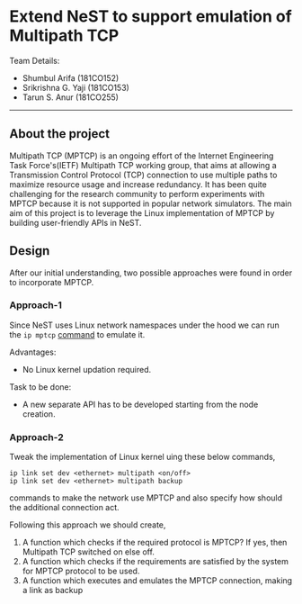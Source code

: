 # Extend NeST to support emulation of Multipath TCP
Team Details:
- Shumbul Arifa (181CO152)
- Srikrishna G. Yaji (181CO153)
- Tarun S. Anur (181CO255)

<hr>

## About the project
Multipath TCP (MPTCP) is an ongoing effort of the Internet Engineering Task Force's(IETF) Multipath TCP working group, that aims at allowing a Transmission Control Protocol (TCP) connection to use multiple paths to maximize resource usage and increase redundancy. 
It has been quite challenging for the research community to perform experiments with MPTCP because it is not supported in popular network simulators. 
The main aim of this project is to leverage the Linux implementation of MPTCP by building user-friendly APIs in NeST.

## Design
After our initial understanding, two possible approaches were found in order to incorporate MPTCP.

### Approach-1
Since NeST uses Linux network namespaces under the hood we can run the `ip mptcp` [command](https://man7.org/linux/man-pages/man8/ip-mptcp.8.html) to emulate it. 

Advantages:
- No Linux kernel updation required.

Task to be done:
- A new separate API has to be developed starting from the node creation.

### Approach-2
Tweak the implementation of Linux kernel uing these below commands, 
```
ip link set dev <ethernet> multipath <on/off> 
ip link set dev <ethernet> multipath backup
```
commands to make the network use MPTCP and also specify how should the additional connection act.

Following this approach we should create, 
1. A function which checks if the required protocol is MPTCP? If yes, then Multipath TCP switched on else off.
2. A function which checks if the requirements are satisfied by the system for MPTCP protocol to be used.
3. A function which executes and emulates the MPTCP connection, making a link as backup 

